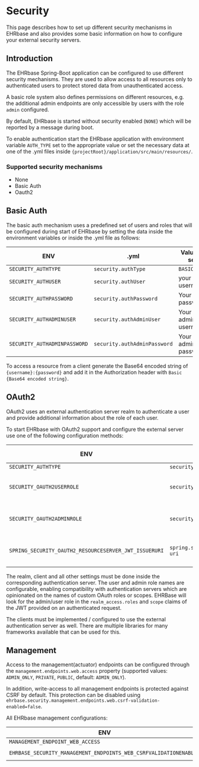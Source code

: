 # Security

This page describes how to set up different security mechanisms in EHRbase and also provides some basic information
on how to configure your external security servers.

## Introduction

The EHRbase Spring-Boot application can be configured to use different security mechanisms. They
are used to allow access to all resources only to authenticated users to protect stored data from
unauthenticated access.

A basic role system also defines permissions on different resources, e.g. the additional admin
endpoints are only accessible by users with the role `admin` configured.

By default, EHRbase is started without security enabled (`NONE`) which will be reported by a message during
boot.

To enable authentication start the EHRbase application with environment variable `AUTH_TYPE` set
to the appropriate value or set the necessary data at one of the .yml files inside 
`{projectRoot}/application/src/main/resources/`.

### Supported security mechanisms

* None
* Basic Auth
* Oauth2

## Basic Auth

The basic auth mechanism uses a predefined set of users and roles that will be configured during
start of EHRbase by setting the data inside the environment variables or inside the .yml file as
follows:

| ENV                          | .yml                         | Value to set        | Default                  |
|------------------------------|------------------------------|---------------------|--------------------------|
| `SECURITY_AUTHTYPE`          | `security.authType`          | `BASIC`             | `NONE`                   |
| `SECURITY_AUTHUSER`          | `security.authUser`          | your username       | `ehrbase-user`           |
| `SECURITY_AUTHPASSWORD`      | `security.authPassword`      | Your password       | `SuperSecretPassword`    |
| `SECURITY_AUTHADMINUSER`     | `security.authAdminUser`     | Your admin username | `ehrbase-admin`          |
| `SECURITY_AUTHADMINPASSWORD` | `security.authAdminPassword` | Your admin password | `EvenMoreSecretPassword` |

To access a resource from a client generate the Base64 encoded string of `{username}:{password}` 
and add it in the Authorization header with `Basic {Base64 encoded string}`.

## OAuth2

OAuth2 uses an external authentication server realm to authenticate a user and provide additional
information about the role of each user.

To start EHRbase with OAuth2 support and configure the external server use one of the following
configuration methods:

| ENV                                                   | .yml                                                   | Value to set            | Default                                     |
|-------------------------------------------------------|--------------------------------------------------------|-------------------------|---------------------------------------------|
| `SECURITY_AUTHTYPE`                                   | `security.authType`                                    | `OAUTH`                 | `NONE`                                      |
| `SECURITY_OAUTH2USERROLE`                             | `security.oauth2UserRole`                              | Desired user role name  | `USER`                                      |
| `SECURITY_OAUTH2ADMINROLE`                            | `security.oauth2AdminRole`                             | Desired admin role name | `ADMIN`                                     |
| `SPRING_SECURITY_OAUTH2_RESOURCESERVER_JWT_ISSUERURI` | `spring.security.oauth2.resourceserver.jwt.issuer-uri` | Your realm base url     | `http://localhost:8081/auth/realms/ehrbase` |

The realm, client and all other settings must be done inside the corresponding authentication
server.
The user and admin role names are configurable, enabling compatibility with authentication servers which are opinionated
on the names of custom OAuth roles or scopes. EHRBase will look for the admin/user role in the `realm_access.roles` and
`scope` claims of the JWT provided on an authenticated request.

The clients must be implemented / configured to use the external authentication server as well.
There are multiple libraries for many frameworks available that can be used for this.

## Management

Access to the management(actuator) endpoints can be configured through the `management.endpoints.web.access` property
(supported values: `ADMIN_ONLY`, `PRIVATE`, `PUBLIC`, default: `ADMIN_ONLY`).

In addition, write-access to all management endpoints is protected against CSRF by default. This protection can be
disabled using `ehrbase.security.management.endpoints.web.csrf-validation-enabled=false`.

All EHRbase management configurations:

| ENV                                                               | .yml                                                                | Default      |
|-------------------------------------------------------------------|---------------------------------------------------------------------|--------------|
| `MANAGEMENT_ENDPOINT_WEB_ACCESS`                                  | `management.endpoints.web.access`                                   | `ADMIN_ONLY` |
| `EHRBASE_SECURITY_MANAGEMENT_ENDPOINTS_WEB_CSRFVALIDATIONENABLED` | `ehrbase.security.management.endpoints.web.csrf-validation-enabled` | `true`       |
